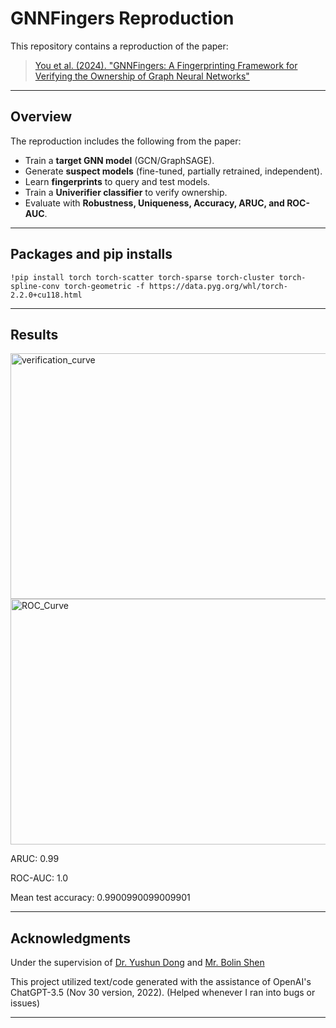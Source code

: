 # GNNFingers Reproduction

This repository contains a reproduction of the paper:

> [You et al. (2024). "GNNFingers: A Fingerprinting Framework for Verifying the Ownership of Graph Neural Networks"](https://doi.org/10.1145/3589334.3645489)

---

## Overview
The reproduction includes the following from the paper:

- Train a **target GNN model** (GCN/GraphSAGE).  
- Generate **suspect models** (fine-tuned, partially retrained, independent).  
- Learn **fingerprints** to query and test models.  
- Train a **Univerifier classifier** to verify ownership.  
- Evaluate with **Robustness, Uniqueness, Accuracy, ARUC, and ROC-AUC**.

---
## Packages and pip installs

```
!pip install torch torch-scatter torch-sparse torch-cluster torch-spline-conv torch-geometric -f https://data.pyg.org/whl/torch-2.2.0+cu118.html 
```

---

## Results

<img width="536" height="393" alt="verification_curve" src="https://github.com/user-attachments/assets/5d167a1e-0eac-4c8d-8006-19db9c469025" />

<img width="536" height="393" alt="ROC_Curve" src="https://github.com/user-attachments/assets/57119cd9-ec07-4d12-a384-50e234f0eabe" />


ARUC: 0.99

ROC-AUC: 1.0

Mean test accuracy: 0.9900990099009901

---

## Acknowledgments

Under the supervision of [Dr. Yushun Dong](https://yushundong.github.io) and [Mr. Bolin Shen](https://blshen.org)

This project utilized text/code generated with the assistance of OpenAI's ChatGPT-3.5 (Nov 30 version, 2022). (Helped whenever I ran into bugs or issues)

---
